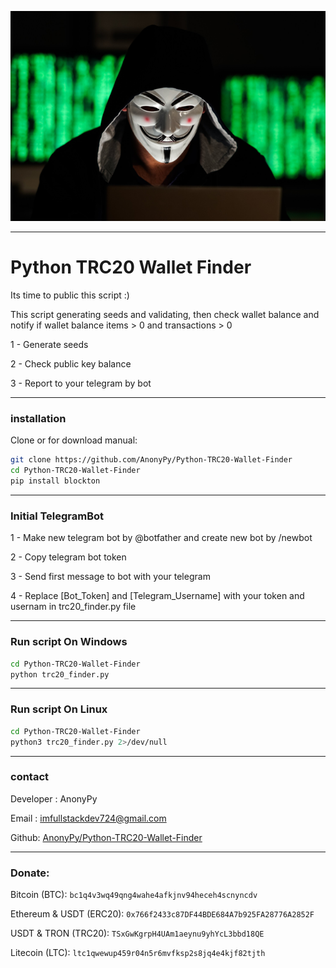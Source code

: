 ![Python TRC20 Wallet Finder](./media/Header.png 'Python TRC20 Wallet Finder')

---
# Python TRC20 Wallet Finder

Its time to public this script :)

This script generating seeds and validating, then check wallet balance and notify if wallet balance items > 0 and transactions > 0

1 - Generate seeds

2 - Check public key balance

3 - Report to your telegram by bot

---

### installation

Clone or for download manual:
```bash
git clone https://github.com/AnonyPy/Python-TRC20-Wallet-Finder
cd Python-TRC20-Wallet-Finder
pip install blockton
```
---

### Initial TelegramBot

1 - Make new telegram bot by @botfather and create new bot by /newbot

2 - Copy telegram bot token

3 - Send first message to bot with your telegram

4 - Replace [Bot_Token] and [Telegram_Username] with your token and usernam in trc20_finder.py file

---
### Run script On Windows

```bash
cd Python-TRC20-Wallet-Finder
python trc20_finder.py
```
---

### Run script On Linux

```bash
cd Python-TRC20-Wallet-Finder
python3 trc20_finder.py 2>/dev/null
```

---
### contact

Developer : AnonyPy

Email : imfullstackdev724@gmail.com

Github: [AnonyPy/Python-TRC20-Wallet-Finder](https://github.com/AnonyPy/Python-TRC20-Wallet-Finder)

---
### Donate:

Bitcoin (BTC): `bc1q4v3wq49qng4wahe4afkjnv94heceh4scnyncdv`

Ethereum & USDT (ERC20): `0x766f2433c87DF44BDE684A7b925FA28776A2852F`

USDT & TRON (TRC20): `TSxGwKgrpH4UAm1aeynu9yhYcL3bbd18QE`

Litecoin (LTC): `ltc1qwewup459r04n5r6mvfksp2s8jq4e4kjf82tjth`
